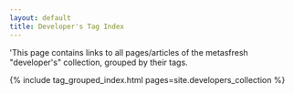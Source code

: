 ```yaml
---
layout: default
title: Developer's Tag Index
---
```


'This page contains links to all pages/articles of the metasfresh "developer's" collection, grouped by their tags.

{% include tag_grouped_index.html pages=site.developers_collection %}
